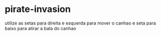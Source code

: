 # pirate-invasion
utilize as setas para direita e esquerda para mover o canhao
e seta para baixo para atirar a bala do canhao
